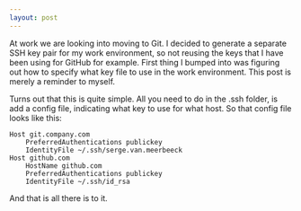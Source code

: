 ```yaml
---
layout: post
---
```


At work we are looking into moving to Git. I decided to generate a separate SSH key pair for my work environment, so not reusing the keys that I have been using for GitHub for example. First thing I bumped into was figuring out how to specify what key file to use in the work environment. This post is merely a reminder to myself.

Turns out that this is quite simple. All you need to do in the .ssh folder, is add a config file, indicating what key to use for what host. So that config file looks like this:

	Host git.company.com
	    PreferredAuthentications publickey
	    IdentityFile ~/.ssh/serge.van.meerbeeck
	Host github.com
	    HostName github.com
	    PreferredAuthentications publickey
	    IdentityFile ~/.ssh/id_rsa

And that is all there is to it.